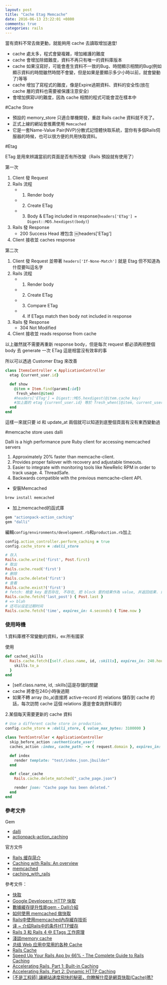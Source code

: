 ```yaml
---
layout: post
title: "Cache Etag Memcache"
date: 2016-06-13 23:22:01 +0800
comments: true
categories: rails
---
```


當有資料不常去做更動，就能夠用 cache 去讀取增加速度!

<!-- more -->

* cache 處太多，程式會變複雜，增加維護的難度
* cache 會增加除錯難度，資料不再只有唯一的資料庫版本
* cache 如果沒寫好，可能會產生資料不一致的Bug、時間顯示相關的Bug(例如顯示資料的時間雖然時間不會變，但是如果是要顯示多少小時以前，就會變動了)等等
* cache 增加了寫程式的難度，像是Expire過期資料、資料的安全性(放在cache 層的資料也需要被保護注意安全)
* 會增加撰寫UI的難度，因為 cache 相關的程式可能會混在樣本中

#Cache Store

* 預設的 memory_store 只適合單機開發，重啟 Rails cache 資料就不見了。
* 正式上線的網站會推薦使用 `Memcached`
* 它是一套Name-Value Pair(NVP)分散式記憶體快取系統，當你有多個Rails伺服器的時候，也可以很方便的共用快取資料。


#Etag

ETag 是用來辨識當前的頁面是否有所改變（Rails 預設就有使用了）

第一次

1. Client 發 Request
2. Rails 流程
	* 1. Render body
	* 2. Create ETag
	* 3. Body & ETag included in response(`headers['ETag'] = Digest::MD5.hexdigest(body)`)
3. Rails 發 Response
	* 200 Success Head 裡包含 ￼headers['ETag']
4. Client 接收並 caches response

第二次

1. Client 發 Request 並帶著 `headers['If-None-Match']` 就是 Etag 但不知道為什麼要叫這名字
2. Rails 流程
	* 1. Render body
	* 2. Create ETag
	* 3. Compare ETag
	* 4. If ETags match then body not included in response
3. Rails 發 Response
	* 304 Not Modified
4. Client 接收並 reads response from cache

以上雖然就不需要再重新 response body，但是每次 request 都必須再把整個 body 去 generate 一次 ETag 這是相當沒有效率的事

所以可以透過 Customer Etag 來改善

```ruby
class ItemsController < ApplicationController
  etag {current_user.id}

  def show
    @item = Item.find(params[:id])
￼    fresh_when(@item)
	#headers['ETag'] = Digest::MD5.hexdigest(@item.cache_key)
	#加上面的 etag {current_user.id} 等於 fresh_when([@item, current_user.id])，可以有更多參數去判斷是否有改變
  end
end
```

這樣一來就只要 id 和 update_at 兩個就可以知道到底整個頁面有沒有東西變動過


#memcache store uses dalli

Dalli is a high performance pure Ruby client for accessing memcached servers

1. Approximately 20% faster than memcache-client.
2. Provides proper failover with recovery and adjustable timeouts.
3. Easier to integrate with monitoring tools like NewRelic RPM in order to track usage. 4. ThreadSafe.
5. Backwards compatible with the previous memcache-client API.


* 安裝Memcached

```ruby
brew install memcached
```

* 加上memcached的函式庫

```ruby
gem "actionpack-action_caching"
gem "dalli"
```

編輯`config/environments/development.rb`和`production.rb`加上

```ruby
config.action_controller.perform_caching = true
config.cache_store = :dalli_store
```

```ruby
# 存入
Rails.cache.write('first', Post.first)
# 取出
Rails.cache.read('first')
# 删除
Rails.cache.delete('first')
# 查看
Rails.cache.exist?('first')
# fetch: 檢查 key 是否存在, 不存在, 把 block 里的结果作為 value, 并返回结果. 如果存在, 就不去執行 block 的内容
Rails.cache.fetch('last_post') { Post.last }
# => blah
# 还可以设定过期时间
Rails.cache.fetch('time', expires_in: 4.seconds) { Time.now }
```

### 使用時機

1.資料庫裡不常變動的資料，ex:所有國家

使用

```ruby
def cached_skills
  Rails.cache.fetch([self.class.name, id, :skills], expires_in: 240.hours) {
    skills.to_a
  }
end
```

* [self.class.name, id, :skills]這是存儲的關鍵
* cache 將會在240小時後過期
* 如果不轉 array (to_a)直接將 active-record 的 relations 儲存到 cache 的話，每次訪問 cache 這個 relations 還是會查詢資料庫的


2.某個每天需要更新的 cache 資料

```ruby
# Use a different cache store in production.
config.cache_store = :dalli_store, { value_max_bytes: 3100000 }
```

```ruby
class TestController < ApplicationController
  skip_before_action :authenticate_user!
  caches_action :index, cache_path: -> { request.domain }, expires_in: 1.day

  def index
    render template: "test/index.json.jbuilder"
  end

  def clear_cache
    Rails.cache.delete_matched("_cache_page.json")

    render json: "Cache page has been deleted."
  end
end

```

### 參考文件

Gem

* [dalli](https://github.com/petergoldstein/dalli)
* [actionpack-action_caching](https://github.com/rails/actionpack-action_caching)


官方文件

* [Rails 缓存简介](http://guides.ruby-china.org/caching_with_rails.html)
* [Caching with Rails: An overview](http://guides.rubyonrails.org/caching_with_rails.html)
* [memcached](https://memcached.org/)
* [caching_with_rails](https://doc.bccnsoft.com/docs/rails-guides-4.1-cn/caching_with_rails.html)

參考文件：

* [快取](https://ihower.tw/rails4/caching.html)
* [Google Developers: HTTP 快取](https://developers.google.com/web/fundamentals/performance/optimizing-content-efficiency/http-caching)
* [數據緩存提升性能gem - Dalli介紹](http://grantcss.com/blog/2014/12/04/introduce-dalli/)
* [如何使用 memcached 做快取](https://ihower.tw/blog/archives/1768)
* [Rails中使用memcached內存緩存技術](https://danielzhangqinglong.github.io/2015/03/19/rails-caching/)
* [译 ~ 介绍Rails中的条件HTTP缓存](https://danielzhangqinglong.github.io/2015/04/03/intro-http-caching-with-rails/)
* [Rails 3 和 Rails 4 中 ETags 工作原理](https://ruby-china.org/topics/24996)
* [淺談memory cache](http://enginechang.logdown.com/posts/249025-discussion-on-memory-cache)
* [总结 Web 应用中常用的各种 Cache](https://ruby-china.org/topics/19389)
* [Rails Cache](http://rails-everyday.group.iteye.com/group/wiki/1160)
* [Speed Up Your Rails App by 66% - The Complete Guide to Rails Caching](https://www.nateberkopec.com/2015/07/15/the-complete-guide-to-rails-caching.html)
* [Accelerating Rails, Part 1: Built-in Caching](https://www.fastly.com/blog/accelerating-rails-part-1-built-caching)
* [Accelerating Rails, Part 2: Dynamic HTTP Caching](https://www.fastly.com/blog/accelerating-rails-part-2-dynamic-http-caching)
* [[不是工程師] 讓網站速度飛快的秘密，你瞭解什麼是網頁快取(Cache)嗎?](https://progressbar.tw/posts/93)
